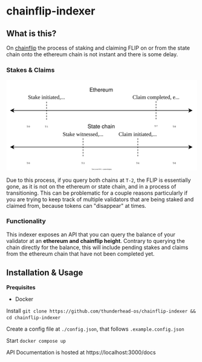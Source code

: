 # chainflip-indexer

## What is this?

On [chainflip](https://chainflip.io) the process of staking and claiming FLIP on or from the state chain onto the ethereum chain is not instant and there is some delay. 

### Stakes & Claims

![stake and claim timeline image](./timelines.svg)

Due to this process, if you query both chains at `T-2`, the FLIP is essentially gone, as it is not on the ethereum or state chain, and in a process of transitioning. This can be problematic for a couple reasons particularly if you are trying to keep track of multiple validators that are being staked and claimed from, because tokens can "disappear" at times.

### Functionality

This indexer exposes an API that you can query the balance of your validator at an **ethereum and chainflip height**. Contrary to querying the chain directly for the balance, this will include pending stakes and claims from the ethereum chain that have not been completed yet.

## Installation & Usage

**Prequisites**
- Docker

Install
`git clone https://github.com/thunderhead-os/chainflip-indexer && cd chainflip-indexer`

Create a config file at `./config.json`, that follows `.example.config.json`

Start
`docker compose up`

API Documentation is hosted at https://localhost:3000/docs

